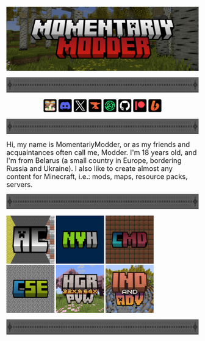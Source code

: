 <p><strong><img src="https://raw.githubusercontent.com/MomentariyModder/branding/main/sites/banner/banner.png" alt=""/></strong></p>
<p><img src="https://raw.githubusercontent.com/MomentariyModder/branding/main/sites/site/line.png" alt="" width="1125" height="40" /></p>
<p style="text-align: center;"><a href="http://momentariymodder.xyz/" target="_blank" rel="noopener noreferrer"><img title="Website" src="https://raw.githubusercontent.com/MomentariyModder/branding/main/sites/links/website.png" alt="Website" width="7%" /></a> <a href="https://discord.com/invite/9XqgjRd" target="_blank" rel="noopener noreferrer"><img title="Discord" src="https://raw.githubusercontent.com/MomentariyModder/branding/main/sites/links/discord.png" alt="Discord" width="7%" /></a> <a href="https://twitter.com/momentariymoder"><img title="X/Twitter" src="https://raw.githubusercontent.com/MomentariyModder/branding/main/sites/links/x.png" alt="X/Twitter" width="7%" /></a> <a href="https://www.curseforge.com/members/momentariymodder" target="_blank" rel="noopener noreferrer"><img title="CurseForge" src="https://raw.githubusercontent.com/MomentariyModder/branding/main/sites/links/curseforge.png" alt="CurseForge" width="7%" /></a> <a href="https://modrinth.com/user/momentariymodder" target="_blank" rel="noopener noreferrer"><img title="Modrinth" src="https://raw.githubusercontent.com/MomentariyModder/branding/main/sites/links/Modrinth.png" alt="Modrinth" width="7%" /></a> <a href="https://github.com/MomentariyModder" target="_blank" rel="noopener noreferrer"><img title="GitHub" src="https://raw.githubusercontent.com/MomentariyModder/branding/main/sites/links/GitHub.png" alt="GitHub" width="7%" /></a> <a href="https://patreon.com/momentariymodder"><img title="Patreon" src="https://raw.githubusercontent.com/MomentariyModder/branding/main/sites/links/patreon.png" alt="Patreon" width="7%" /></a> <a href="https://boosty.to/momentariymodder"><img title="Boosty" src="https://raw.githubusercontent.com/MomentariyModder/branding/main/sites/links/boosty.png" alt="Boosty" width="7%" /></a></p>
<p><img src="https://raw.githubusercontent.com/MomentariyModder/branding/main/sites/site/line.png" alt="" width="1125" height="40" /></p>
<p><a style="text-align: left;"><span style="font-size: 18px;">Hi, my name is MomentariyModder, or as my friends and acquaintances often call me, Modder. I'm 18 years old, and I'm from Belarus (a small country in Europe, bordering Russia and Ukraine). I also like to create almost any content for Minecraft, i.e.: mods, maps, resource packs, servers.</span></a></p>
<p><img src="https://raw.githubusercontent.com/MomentariyModder/branding/main/sites/site/line.png" alt="" width="1125" height="40" /></p>
<p>
<a href="http://momentariymodder.xyz/projects/ma.html"><img src="https://raw.githubusercontent.com/MomentariyModder/branding/main/projects/momentariymodderapplications/avatar.png" width="25%" /></a>
<a href="http://momentariymodder.xyz/projects/nvh.html"><img src="https://raw.githubusercontent.com/MomentariyModder/branding/main/projects/night_vision_helmets/avatar.png" width="25%" /></a>
<a href="http://momentariymodder.xyz/projects/cmd.html"><img src="https://raw.githubusercontent.com/MomentariyModder/branding/main/projects/created_music_discs/avatar.png" width="25%" /></a>
<a href="http://momentariymodder.xyz/projects/cse.html"><img src="https://raw.githubusercontent.com/MomentariyModder/branding/main/projects/created_spawn_eggs/avatar.png" width="25%" /></a>
<a href="http://momentariymodder.xyz/projects/hg.html"><img src="https://raw.githubusercontent.com/MomentariyModder/branding/main/projects/hungerpriview/avatar.png" width="25%" /></a>
<a href="http://momentariymodder.xyz/projects/ianda.html"><img src="https://raw.githubusercontent.com/MomentariyModder/branding/main/projects/industrial_and_adventure/avatar.png" width="25%" /></a>
</p>
<p><img src="https://raw.githubusercontent.com/MomentariyModder/branding/main/sites/site/line.png" alt="" width="1125" height="40" /></p>
